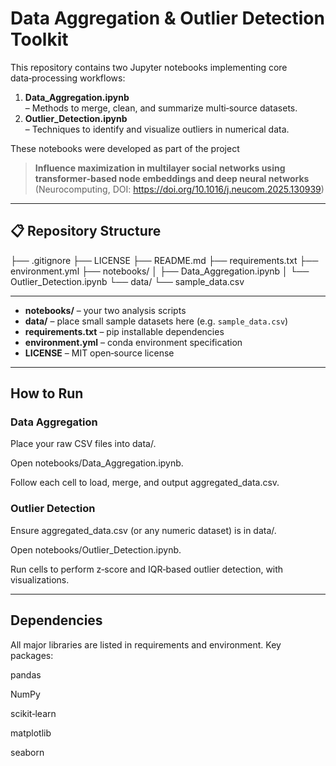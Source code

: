 # Data Aggregation & Outlier Detection Toolkit

This repository contains two Jupyter notebooks implementing core data‑processing workflows:

1. **Data_Aggregation.ipynb**  
   – Methods to merge, clean, and summarize multi‑source datasets.  
2. **Outlier_Detection.ipynb**  
   – Techniques to identify and visualize outliers in numerical data.

These notebooks were developed as part of the project  
> **Influence maximization in multilayer social networks using transformer‑based node embeddings and deep neural networks**  
> (Neurocomputing, DOI: https://doi.org/10.1016/j.neucom.2025.130939)

---

## 📋 Repository Structure

├── .gitignore
├── LICENSE
├── README.md
├── requirements.txt
├── environment.yml
├── notebooks/
│ ├── Data_Aggregation.ipynb
│ └── Outlier_Detection.ipynb
└── data/
└── sample_data.csv

---


- **notebooks/** – your two analysis scripts  
- **data/** – place small sample datasets here (e.g. `sample_data.csv`)  
- **requirements.txt** – pip installable dependencies  
- **environment.yml** – conda environment specification  
- **LICENSE** – MIT open‑source license  

---

## How to Run

### Data Aggregation

Place your raw CSV files into data/.

Open notebooks/Data_Aggregation.ipynb.

Follow each cell to load, merge, and output aggregated_data.csv.

### Outlier Detection

Ensure aggregated_data.csv (or any numeric dataset) is in data/.

Open notebooks/Outlier_Detection.ipynb.

Run cells to perform z‑score and IQR‑based outlier detection, with visualizations.

---

## Dependencies

All major libraries are listed in requirements and environment. Key packages:

pandas

NumPy

scikit‑learn

matplotlib

seaborn